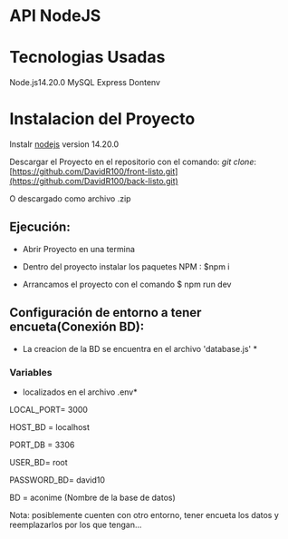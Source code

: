 # API NodeJS

# Tecnologias Usadas

Node.js14.20.0
MySQL
Express 
Dontenv

# Instalacion del Proyecto

Instalr [nodejs](https://nodejs.org/es/) version 14.20.0

Descargar el Proyecto en el repositorio con el comando: *git clone*:
[https://github.com/DavidR100/front-listo.git](https://github.com/DavidR100/back-listo.git)

O descargado como archivo .zip

## Ejecución: 

* Abrir Proyecto en una termina 

* Dentro del proyecto instalar los paquetes NPM : $npm i 

* Arrancamos el proyecto con el comando $ npm run dev 


## Configuración de entorno  a tener encueta(Conexión BD): 

* La creacion de la BD se encuentra en el archivo 'database.js' *


### Variables

* localizados en el archivo .env*

LOCAL_PORT= 3000 

HOST_BD = localhost 

PORT_DB = 3306 

USER_BD= root 

PASSWORD_BD= david10 

BD = aconime (Nombre de la base de datos) 

Nota: posiblemente cuenten con otro entorno, tener encueta los datos y reemplazarlos por los que tengan...
